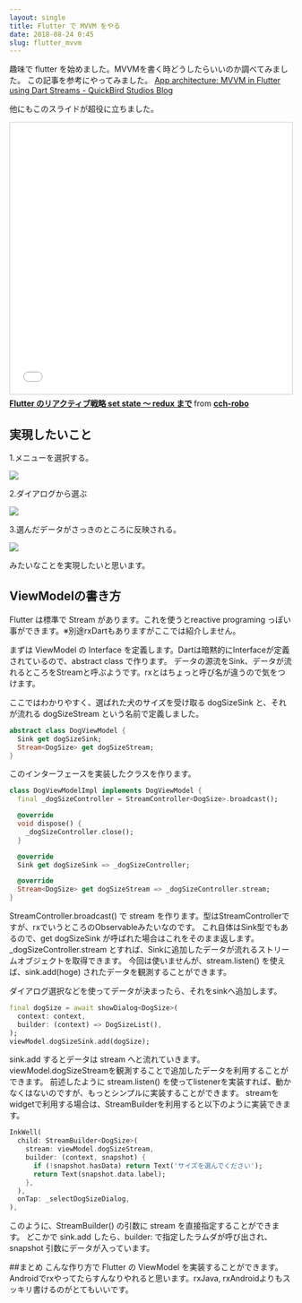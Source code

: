 ```yaml
---
layout: single
title: Flutter で MVVM をやる
date: 2018-08-24 0:45
slug: flutter_mvvm
---
```


趣味で flutter を始めました。MVVMを書く時どうしたらいいのか調べてみました。
この記事を参考にやってみました。
[App architecture: MVVM in Flutter using Dart Streams \- QuickBird Studios Blog](https://quickbirdstudios.com/blog/mvvm-in-flutter/)

他にもこのスライドが超役に立ちました。
<iframe src="//www.slideshare.net/slideshow/embed_code/key/eWd2eGYKNQiZKy" width="595" height="485" frameborder="0" marginwidth="0" marginheight="0" scrolling="no" style="border:1px solid #CCC; border-width:1px; margin-bottom:5px; max-width: 100%;" allowfullscreen> </iframe> <div style="margin-bottom:5px"> <strong> <a href="//www.slideshare.net/cch-robo/flutter-set-state-redux" title="Flutter のリアクティブ戦略 set state 〜 redux まで" target="_blank">Flutter のリアクティブ戦略 set state 〜 redux まで</a> </strong> from <strong><a href="https://www.slideshare.net/cch-robo" target="_blank">cch-robo</a></strong> </div>

## 実現したいこと

1.メニューを選択する。

![](/images/2018-08-24-flutter/device-2018-08-24-005900.png)

2.ダイアログから選ぶ

![](/images/2018-08-24-flutter/device-2018-08-24-005957.png)

3.選んだデータがさっきのところに反映される。

![](/images/2018-08-24-flutter/device-2018-08-24-010046.png)

みたいなことを実現したいと思います。

## ViewModelの書き方

Flutter は標準で Stream があります。これを使うとreactive programing っぽい事ができます。※別途rxDartもありますがここでは紹介しません。

まずは ViewModel の Interface を定義します。Dartは暗黙的にInterfaceが定義されているので、abstract class で作ります。
データの源流をSink、データが流れるところをStreamと呼ぶようです。rxとはちょっと呼び名が違うので気をつけます。

ここではわかりやすく、選ばれた犬のサイズを受け取る dogSizeSink と、それが流れる dogSizeStream という名前で定義しました。
```dart
abstract class DogViewModel {
  Sink get dogSizeSink;
  Stream<DogSize> get dogSizeStream;
}
```

このインターフェースを実装したクラスを作ります。
```dart
class DogViewModelImpl implements DogViewModel {
  final _dogSizeController = StreamController<DogSize>.broadcast();

  @override
  void dispose() {
    _dogSizeController.close();
  }

  @override
  Sink get dogSizeSink => _dogSizeController;

  @override
  Stream<DogSize> get dogSizeStream => _dogSizeController.stream;
}

```

StreamController.broadcast() で stream を作ります。型はStreamControllerですが、rxでいうところのObservableみたいなのです。
これ自体はSink型でもあるので、get dogSizeSink が呼ばれた場合はこれをそのまま返します。
_dogSizeController.stream とすれば、Sinkに追加したデータが流れるストリームオブジェクトを取得できます。
今回は使いませんが、stream.listen() を使えば、sink.add(hoge) されたデータを観測することができます。

ダイアログ選択などを使ってデータが決まったら、それをsinkへ追加します。
```dart
final dogSize = await showDialog<DogSize>(
  context: context,
  builder: (context) => DogSizeList(),
);
viewModel.dogSizeSink.add(dogSize);
```
sink.add するとデータは stream へと流れていきます。viewModel.dogSizeStreamを観測することで追加したデータを利用することができます。
前述したように stream.listen() を使ってlistenerを実装すれば、動かなくはないのですが、もっとシンプルに実装することができます。
streamをwidgetで利用する場合は、StreamBuilderを利用すると以下のように実装できます。
```dart
InkWell(
  child: StreamBuilder<DogSize>(
    stream: viewModel.dogSizeStream,
    builder: (context, snapshot) {
      if (!snapshot.hasData) return Text('サイズを選んでください');
      return Text(snapshot.data.label);
    },
  ),
  onTap: _selectDogSizeDialog,
),
```

このように、StreamBuilder() の引数に stream を直接指定することができます。
どこかで sink.add したら、builder: で指定したラムダが呼び出され、snapshot 引数にデータが入っています。

##まとめ
こんな作り方で Flutter の ViewModel を実装することができます。Androidでrxやってたらすんなりやれると思います。rxJava, rxAndroidよりもスッキリ書けるのがとてもいいです。 